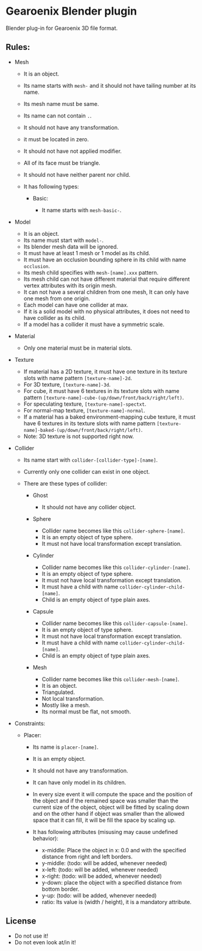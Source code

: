 # Gearoenix Blender plugin

Blender plug-in for Gearoenix 3D file format.

## Rules:

- Mesh

  - It is an object.
  - Its name starts with `mesh-` and it should not have tailing number at its name.
  - Its mesh name must be same.
  - Its name can not contain `.`.
  - It should not have any transformation.
  - it must be located in zero.
  - It should not have not applied modifier.
  - All of its face must be triangle.
  - It should not have neither parent nor child.
  - It has following types:

    - Basic:

      - It name starts with `mesh-basic-`.

- Model

  - It is an object.
  - Its name must start with `model-`.
  - Its blender mesh data will be ignored.
  - It must have at least 1 mesh or 1 model as its child.
  - It must have an occlusion bounding sphere in its child with name `occlusion`.
  - Its mesh child specifies with `mesh-[name].xxx` pattern.
  - Its mesh child can not have different material that require different vertex attributes with its origin mesh.
  - It can not have a several children from one mesh, It can only have one mesh from one origin.
  - Each model can have one collider at max.
  - If it is a solid model with no physical attributes, it does not need to have collider as its child.
  - If a model has a collider it must have a symmetric scale.

- Material

  - Only one material must be in material slots.

- Texture

  - If material has a 2D texture, it must have one texture in its texture slots with name pattern `[texture-name]-2d`.
  - For 3D texture, `[texture-name]-3d`.
  - For cube, it must have 6 textures in its texture slots with name pattern `[texture-name]-cube-(up/down/front/back/right/left)`.
  - For speculating texture, `[texture-name]-spectxt`.
  - For normal-map texture, `[texture-name]-normal`.
  - If a material has a baked environment-mapping cube texture, it must have 6 textures in its texture slots with name pattern `[texture-name]-baked-(up/down/front/back/right/left)`.
  - Note: 3D texture is not supported right now.

- Collider

  - Its name start with `collider-[collider-type]-[name]`.
  - Currently only one collider can exist in one object.
  - There are these types of collider:

    - Ghost

      - It should not have any collider object.

    - Sphere

      - Collider name becomes like this `collider-sphere-[name]`.
      - It is an empty object of type sphere.
      - It must not have local transformation except translation.

    - Cylinder

      - Collider name becomes like this `collider-cylinder-[name]`.
      - It is an empty object of type sphere.
      - It must not have local transformation except translation.
      - It must have a child with name `collider-cylinder-child-[name]`.
      - Child is an empty object of type plain axes.

    - Capsule

      - Collider name becomes like this `collider-capsule-[name]`.
      - It is an empty object of type sphere.
      - It must not have local transformation except translation.
      - It must have a child with name `collider-cylinder-child-[name]`.
      - Child is an empty object of type plain axes.

    - Mesh

      - Collider name becomes like this `collider-mesh-[name]`.
      - It is an object.
      - Triangulated.
      - Not local transformation.
      - Mostly like a mesh.
      - Its normal must be flat, not smooth.

- Constraints:

  - Placer:

    - Its name is `placer-[name]`.
    - It is an empty object.
    - It should not have any transformation.
    - It can have only model in its children.
    - In every size event it will compute the space and the position of the object and if the remained space was smaller than the current size of the object, object will be fitted by scaling down and on the other hand if object was smaller than the allowed space that it can fill, it will be fill the space by scaling up.
    - It has following attributes (misusing may cause undefined behavior):

      - x-middle: Place the object in x: 0.0 and with the specified distance from right and left borders.
      - y-middle: (todo: will be added, whenever needed)
      - x-left: (todo: will be added, whenever needed)
      - x-right: (todo: will be added, whenever needed)
      - y-down: place the object with a specified distance from bottom border.
      - y-up: (todo: will be added, whenever needed)
      - ratio: Its value is (width / height), it is a mandatory attribute.

## License

- Do not use it!
- Do not even look at/in it!
